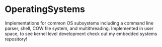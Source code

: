 # OperatingSystems
Implementations for common OS subsystems including a command line parser, shell, COW file system, and multithreading. Implemented in user space, to see kernel level development check out my embedded systems repository!
